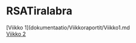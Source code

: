 # RSATiralabra

[Viikko 1](dokumentaatio/Viikkoraportit/Viikko1.md
\
[Viikko 2](dokumentaatio/Viikkoraportit/Viikko2.md)